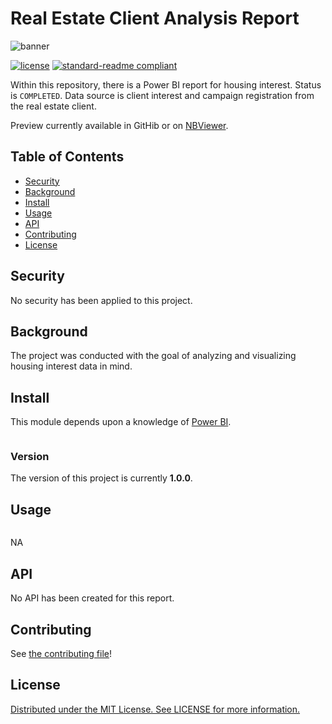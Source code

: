 # Real Estate Client Analysis Report

![banner](https://thumbs.dreamstime.com/b/real-estate-agent-offer-house-represented-model-wide-banner-composition-bokeh-background-63596018.jpg)

<!-- 
![badge]()
[badge]()
-->
[![license](https://img.shields.io/github/license/:user/:repo.svg)](LICENSE)
[![standard-readme compliant](https://img.shields.io/badge/readme%20style-standard-brightgreen.svg?style=flat-square)](https://github.com/RichardLitt/standard-readme)

Within this repository, there is a Power BI report for housing interest.  Status is ``COMPLETED``.  Data source is client interest and campaign registration from the real estate client.

Preview currently available in GitHib or on [NBViewer](https://nbviewer.org/github/will-fong/Real_Estate_Client_Analysis_Report/blob/master/output/Client.Analysis.Report.2021.11.05.pdf).

## Table of Contents

- [Security](#security)
- [Background](#background)
- [Install](#install)
- [Usage](#usage)
- [API](#api)
- [Contributing](#contributing)
- [License](#license)

## Security

No security has been applied to this project.

## Background

The project was conducted with the goal of analyzing and visualizing housing interest data in mind.

## Install

This module depends upon a knowledge of [Power BI]().


```
```

### Version

The version of this project is currently **1.0.0**.

## Usage

```
```

NA

## API

No API has been created for this report.

## Contributing

See [the contributing file](CONTRIBUTING.md)!

## License

[Distributed under the MIT License. See LICENSE for more information.](../LICENSE)
